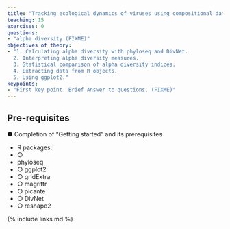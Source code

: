 ```yaml
---
title: "Tracking ecological dynamics of viruses using compositional data analysis"
teaching: 15
exercises: 0
questions:
- "alpha diversity (FIXME)"
objectives of theory:
- "1. Calculating alpha diversity with phyloseq and DivNet.
  2. Interpreting alpha diversity measures.
  3. Statistical comparison of alpha diversity indices.
  4. Extracting data from R objects.
  5. Using ggplot2."
keypoints:
- "First key point. Brief Answer to questions. (FIXME)"
---
```


## Pre-requisites

● Completion of “Getting started” and its prerequisites
- R packages:
- ○
- phyloseq
- ○ ggplot2
- ○ gridExtra
- ○ magrittr
- ○ picante
- ○ DivNet
- ○ reshape2

{% include links.md %}

